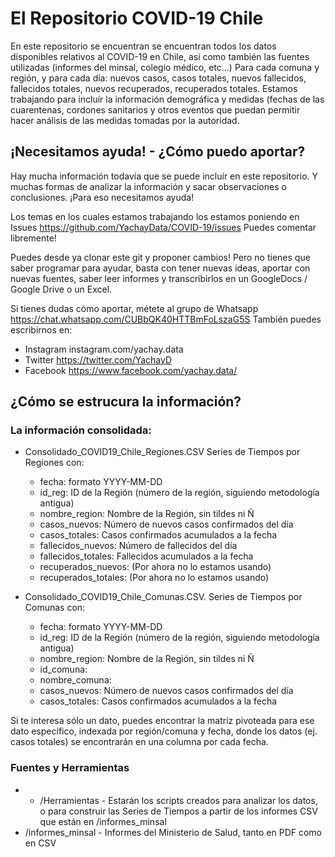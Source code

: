 # El Repositorio COVID-19 Chile
En este repositorio se encuentran se encuentran todos los datos disponibles relativos al COVID-19 en Chile, así como también las fuentes utilizadas (informes del minsal, colegio médico, etc...)
Para cada comuna y región, y para cada día: nuevos casos, casos totales, nuevos fallecidos, fallecidos totales, nuevos recuperados, recuperados totales. Estamos trabajando para incluír la información demográfica y medidas (fechas de las cuarentenas, cordones sanitarios y otros eventos que puedan permitir hacer análisis de las medidas tomadas por la autoridad.

## ¡Necesitamos ayuda! - ¿Cómo puedo aportar?
Hay mucha información todavía que se puede incluír en este repositorio. Y muchas formas de analizar la información y sacar observaciones o conclusiones. ¡Para eso necesitamos ayuda!

Los temas en los cuales estamos trabajando los estamos poniendo en Issues
https://github.com/YachayData/COVID-19/issues
Puedes comentar libremente!

Puedes desde ya clonar este git y proponer cambios! Pero no tienes que saber programar para ayudar, basta con tener nuevas ideas, aportar con nuevas fuentes, saber leer informes y transcribirlos en un GoogleDocs / Google Drive o un Excel.

Si tienes dudas cómo aportar, métete al grupo de Whatsapp https://chat.whatsapp.com/CUBbQK40HTTBmFoLszaG5S
También puedes escribirnos en:
* Instagram instagram.com/yachay.data
* Twitter https://twitter.com/YachayD
* Facebook https://www.facebook.com/yachay.data/


## ¿Cómo se estrucura la información?

### La información consolidada:
* Consolidado_COVID19_Chile_Regiones.CSV Series de Tiempos por Regiones con:
	* fecha: formato YYYY-MM-DD
	* id_reg: ID de la Región (número de la región, siguiendo metodología antigua)
	* nombre_region: Nombre de la Región, sin tildes ni Ñ
	* casos_nuevos: Número de nuevos casos confirmados del día
	* casos_totales: Casos confirmados acumulados a la fecha
	* fallecidos_nuevos: Número de fallecidos del día
	* fallecidos_totales: Fallecidos acumulados a la fecha
	* recuperados_nuevos: (Por ahora no lo estamos usando)
	* recuperados_totales: (Por ahora no lo estamos usando)

* Consolidado_COVID19_Chile_Comunas.CSV. Series de Tiempos por Comunas con:
	* fecha: formato YYYY-MM-DD
	* id_reg: ID de la Región (número de la región, siguiendo metodología antigua)
	* nombre_region: Nombre de la Región, sin tildes ni Ñ
	* id_comuna:
	* nombre_comuna:
	* casos_nuevos: Número de nuevos casos confirmados del día
	* casos_totales: Casos confirmados acumulados a la fecha
	
Si te interesa sólo un dato, puedes encontrar la matriz pivoteada para ese dato específico, indexada por región/comuna y fecha, donde los datos (ej. casos totales) se encontrarán en una columna por cada fecha. 


### Fuentes y Herramientas

* * /Herramientas  - Estarán los scripts creados para analizar los datos, o para construir las Series de Tiempos a partir de los informes CSV que están en /informes_minsal
* /informes_minsal - Informes del Ministerio de Salud, tanto en PDF como en CSV


	


